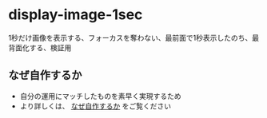 # display-image-1sec
1秒だけ画像を表示する、フォーカスを奪わない、最前面で1秒表示したのち、最背面化する、検証用

## なぜ自作するか
- 自分の運用にマッチしたものを素早く実現するため
- より詳しくは、 [なぜ自作するか](docs/motivation.md) をご覧ください
